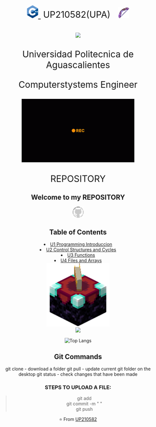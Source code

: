 <div align= "center">

<h1 style="font-weight:normal">
  <a href="https://sourcerer.io">
    <img src=https://github.com/UP210582/UP210582_CPP/blob/main/Imagenes/ISO_C%2B%2B_Logo.svg.png 
    alt="Sourcerer" width=35>
  </a>
  &nbsp;UP210582(UPA) &nbsp;
  <img src=https://github.com/UP210582/UP210582_CPP/blob/main/Imagenes/Enchanted_Bow.webp 
    alt="Sourcerer" width=35>

<p align="center">
<img src="https://visitor-badge.laobi.icu/badge?page_id=UP210582" id="counter">
</p>

Universidad Politecnica de Aguascalientes

Computerstystems Engineer

<img alt="c++" height="200" src="https://github.com/UP210582/UP210582_CPP/blob/main/Imagenes/github.gif"/>

REPOSITORY 

## Welcome to my REPOSITORY 
<img src=https://github.com/UP210582/UP210582_CPP/blob/main/Imagenes/089af74235a38edcc7b433321f0a5472_w200.gif 
    alt="Sourcerer" width=35>


<div align= "center">

<h2 id="table-of-contents"> Table of Contents</h2>

  <o>
    <li><a href="https://github.com/UP210582/UP210582_CPP/tree/main/Programacion/U1 Programming Introduccion">  U1 Programming Introduccion</a></li>
    <li><a href="https://github.com/UP210582/UP210582_CPP/tree/main/Programacion/U2 Control Structures and Cycles">  U2 Control Structures and Cycles</a></li>
    <li><a href="https://github.com/UP210582/UP210582_CPP/tree/main/Programacion/U3 Functions">  U3 Functions</a></li>
    <li><a href="https://github.com/UP210582/UP210582_CPP/tree/main/Programacion/U4 Files and Arrays">  U4 Files and Arrays</a></li>

  <div align ="CENTER">
<img alt="c++" height="200" src="https://github.com/UP210582/UP210582_CPP/blob/main/Imagenes/EnchantmentTable.webp"/>
</div>   

<div align= "center">

<img src="https://github-readme-stats.vercel.app/api?username=UP210582&show_icons=true&theme=radical&title_color=8E2DE2&text_color=fff&icon_color=8E2DE2">

![Top Langs](https://github-readme-stats.vercel.app/api/top-langs/?username=UP210582&theme=radical&title_color=8E2DE2&text_color=fff)

</div>   


## Git Commands
git clone - download a folder
git pull - update current git folder on the desktop
git status - check changes that have been made

### STEPS TO UPLOAD A FILE:  
>git add  
git commit -m " "  
git push  

⭐️ From [UP210582](https://github.com/UP210582)
